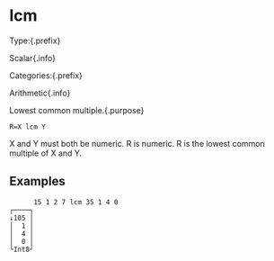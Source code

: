 # lcm

Type:{.prefix}

Scalar{.info}

Categories:{.prefix}

Arithmetic{.info}

Lowest common multiple.{.purpose}

~~~
R=X lcm Y
~~~

X and Y must both be numeric. R is numeric.  R is the lowest common multiple of X and Y.

## Examples

~~~
      15 1 2 7 lcm 35 1 4 0
┌────┐
↓105 │
│  1 │
│  4 │
│  0 │
└Int8┘
~~~

